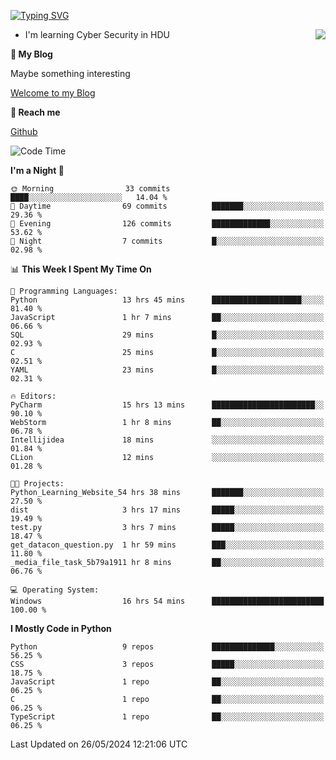 [![Typing SVG](https://readme-typing-svg.herokuapp.com?font=Fira+Code&pause=1000&random=false&width=450&height=60&lines=Hello+%F0%9F%91%8B%F0%9F%8F%BB;I'm+JBNRZ)](https://git.io/typing-svg)

<a href="#">
  <img align="right" src="https://github-readme-stats.vercel.app/api?username=JBNRZ&show_icons=true&bg_color=15,f2f7fd,E0EAFC" />
</a>

- I'm learning Cyber Security in HDU

 **🌱 My Blog**

Maybe something interesting

[Welcome to my Blog](https://jbnrz.com.cn/)

 **💬 Reach me** 

[Github](https://github.com/JBNRZ)


<!--START_SECTION:waka-->
![Code Time](http://img.shields.io/badge/Code%20Time-506%20hrs%2012%20mins-blue)

**I'm a Night 🦉** 

```text
🌞 Morning                33 commits          ████░░░░░░░░░░░░░░░░░░░░░   14.04 % 
🌆 Daytime                69 commits          ███████░░░░░░░░░░░░░░░░░░   29.36 % 
🌃 Evening                126 commits         █████████████░░░░░░░░░░░░   53.62 % 
🌙 Night                  7 commits           █░░░░░░░░░░░░░░░░░░░░░░░░   02.98 % 
```


📊 **This Week I Spent My Time On** 

```text
💬 Programming Languages: 
Python                   13 hrs 45 mins      ████████████████████░░░░░   81.40 % 
JavaScript               1 hr 7 mins         ██░░░░░░░░░░░░░░░░░░░░░░░   06.66 % 
SQL                      29 mins             █░░░░░░░░░░░░░░░░░░░░░░░░   02.93 % 
C                        25 mins             █░░░░░░░░░░░░░░░░░░░░░░░░   02.51 % 
YAML                     23 mins             █░░░░░░░░░░░░░░░░░░░░░░░░   02.31 % 

🔥 Editors: 
PyCharm                  15 hrs 13 mins      ███████████████████████░░   90.10 % 
WebStorm                 1 hr 8 mins         ██░░░░░░░░░░░░░░░░░░░░░░░   06.78 % 
Intellijidea             18 mins             ░░░░░░░░░░░░░░░░░░░░░░░░░   01.84 % 
CLion                    12 mins             ░░░░░░░░░░░░░░░░░░░░░░░░░   01.28 % 

🐱‍💻 Projects: 
Python_Learning_Website_54 hrs 38 mins       ███████░░░░░░░░░░░░░░░░░░   27.50 % 
dist                     3 hrs 17 mins       █████░░░░░░░░░░░░░░░░░░░░   19.49 % 
test.py                  3 hrs 7 mins        █████░░░░░░░░░░░░░░░░░░░░   18.47 % 
get_datacon_question.py  1 hr 59 mins        ███░░░░░░░░░░░░░░░░░░░░░░   11.80 % 
_media_file_task_5b79a1911 hr 8 mins         ██░░░░░░░░░░░░░░░░░░░░░░░   06.76 % 

💻 Operating System: 
Windows                  16 hrs 54 mins      █████████████████████████   100.00 % 
```

**I Mostly Code in Python** 

```text
Python                   9 repos             ██████████████░░░░░░░░░░░   56.25 % 
CSS                      3 repos             █████░░░░░░░░░░░░░░░░░░░░   18.75 % 
JavaScript               1 repo              ██░░░░░░░░░░░░░░░░░░░░░░░   06.25 % 
C                        1 repo              ██░░░░░░░░░░░░░░░░░░░░░░░   06.25 % 
TypeScript               1 repo              ██░░░░░░░░░░░░░░░░░░░░░░░   06.25 % 
```




 Last Updated on 26/05/2024 12:21:06 UTC
<!--END_SECTION:waka-->
